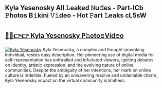 ## Kyla Yesenosky All 𝙻eaked 𝙽u𝚍es - Part-ICb 𝙿hotos B𝚒kini 𝚅𝚒deo - Hot 𝙿art 𝙻eaks cL5sW

# <h2><a href="http://ld48oo1.urlbe.top/?page=Kyla+Yesenosky">🔗🔗👉👉 Kyla Yesenosky P𝚑oto𝚜Vid𝚎o</a></h2>

[![Kyla Yesenosky](https://i.imgur.com/eBuTRDB.gif)](http://ld48oo1.urlbe.top/?page=Kyla+Yesenosky)
Kyla Yesenosky, a complex and thought-provoking individual, resists easy description. Her pioneering use of digital media for self-representation has enthralled and infuriated viewers, igniting debates on identity, artistic expression, and the evolving nature of online communities. Despite the ambiguity of her intentions, her mark on online culture is indelible. Fueled by an unwavering resolve and undeniable charm, Kyla Yesenosky impact on the virtual community is limitless.
